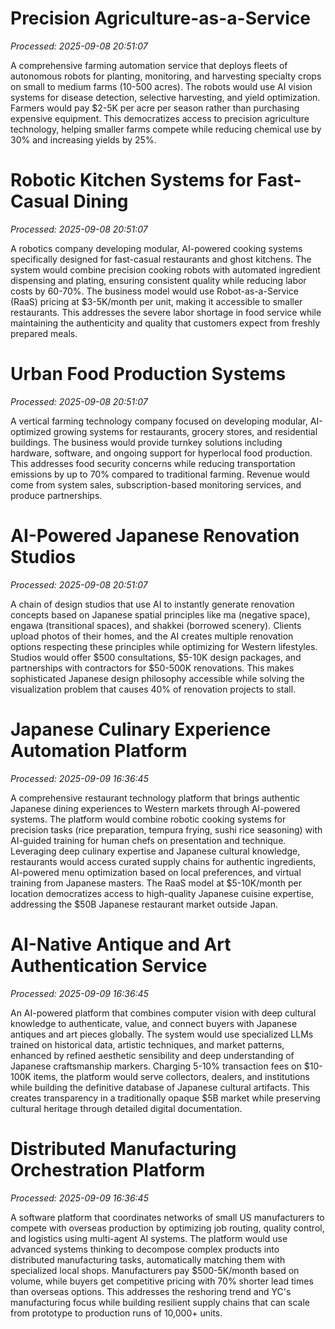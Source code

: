 # Precision Agriculture-as-a-Service

*Processed: 2025-09-08 20:51:07*

A comprehensive farming automation service that deploys fleets of autonomous robots for planting, monitoring, and harvesting specialty crops on small to medium farms (10-500 acres). The robots would use AI vision systems for disease detection, selective harvesting, and yield optimization. Farmers would pay $2-5K per acre per season rather than purchasing expensive equipment. This democratizes access to precision agriculture technology, helping smaller farms compete while reducing chemical use by 30% and increasing yields by 25%.

# Robotic Kitchen Systems for Fast-Casual Dining

*Processed: 2025-09-08 20:51:07*

A robotics company developing modular, AI-powered cooking systems specifically designed for fast-casual restaurants and ghost kitchens. The system would combine precision cooking robots with automated ingredient dispensing and plating, ensuring consistent quality while reducing labor costs by 60-70%. The business model would use Robot-as-a-Service (RaaS) pricing at $3-5K/month per unit, making it accessible to smaller restaurants. This addresses the severe labor shortage in food service while maintaining the authenticity and quality that customers expect from freshly prepared meals.

# Urban Food Production Systems

*Processed: 2025-09-08 20:51:07*

A vertical farming technology company focused on developing modular, AI-optimized growing systems for restaurants, grocery stores, and residential buildings. The business would provide turnkey solutions including hardware, software, and ongoing support for hyperlocal food production. This addresses food security concerns while reducing transportation emissions by up to 70% compared to traditional farming. Revenue would come from system sales, subscription-based monitoring services, and produce partnerships.

# AI-Powered Japanese Renovation Studios

*Processed: 2025-09-08 20:51:07*

A chain of design studios that use AI to instantly generate renovation concepts based on Japanese spatial principles like ma (negative space), engawa (transitional spaces), and shakkei (borrowed scenery). Clients upload photos of their homes, and the AI creates multiple renovation options respecting these principles while optimizing for Western lifestyles. Studios would offer $500 consultations, $5-10K design packages, and partnerships with contractors for $50-500K renovations. This makes sophisticated Japanese design philosophy accessible while solving the visualization problem that causes 40% of renovation projects to stall.

# Japanese Culinary Experience Automation Platform

*Processed: 2025-09-09 16:36:45*

A comprehensive restaurant technology platform that brings authentic Japanese dining experiences to Western markets through AI-powered systems. The platform would combine robotic cooking systems for precision tasks (rice preparation, tempura frying, sushi rice seasoning) with AI-guided training for human chefs on presentation and technique. Leveraging deep culinary expertise and Japanese cultural knowledge, restaurants would access curated supply chains for authentic ingredients, AI-powered menu optimization based on local preferences, and virtual training from Japanese masters. The RaaS model at $5-10K/month per location democratizes access to high-quality Japanese cuisine expertise, addressing the $50B Japanese restaurant market outside Japan.

# AI-Native Antique and Art Authentication Service

*Processed: 2025-09-09 16:36:45*

An AI-powered platform that combines computer vision with deep cultural knowledge to authenticate, value, and connect buyers with Japanese antiques and art pieces globally. The system would use specialized LLMs trained on historical data, artistic techniques, and market patterns, enhanced by refined aesthetic sensibility and deep understanding of Japanese craftsmanship markers. Charging 5-10% transaction fees on $10-100K items, the platform would serve collectors, dealers, and institutions while building the definitive database of Japanese cultural artifacts. This creates transparency in a traditionally opaque $5B market while preserving cultural heritage through detailed digital documentation.

# Distributed Manufacturing Orchestration Platform

*Processed: 2025-09-09 16:36:45*

A software platform that coordinates networks of small US manufacturers to compete with overseas production by optimizing job routing, quality control, and logistics using multi-agent AI systems. The platform would use advanced systems thinking to decompose complex products into distributed manufacturing tasks, automatically matching them with specialized local shops. Manufacturers pay $500-5K/month based on volume, while buyers get competitive pricing with 70% shorter lead times than overseas options. This addresses the reshoring trend and YC's manufacturing focus while building resilient supply chains that can scale from prototype to production runs of 10,000+ units.
